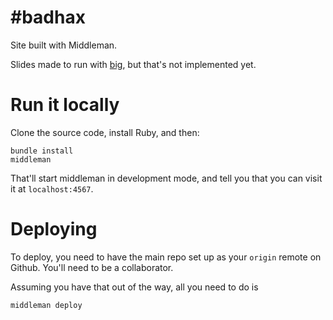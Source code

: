 # #badhax

Site built with Middleman.

Slides made to run with [big](https://github.com/tmcw/big), but that's not implemented yet.

# Run it locally

Clone the source code, install Ruby, and then:

    bundle install
    middleman

That'll start middleman in development mode, and tell you that you can visit it at `localhost:4567`.

# Deploying

To deploy, you need to have the main repo set up as your `origin` remote on Github. You'll need to be a collaborator.

Assuming you have that out of the way, all you need to do is

    middleman deploy
